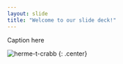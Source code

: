 ```yaml
---
layout: slide
title: "Welcome to our slide deck!"
---
```


Caption here

![herme-t-crabb](https://octodex.github.com/images/herme-t-crabb.png)
{: .center}
